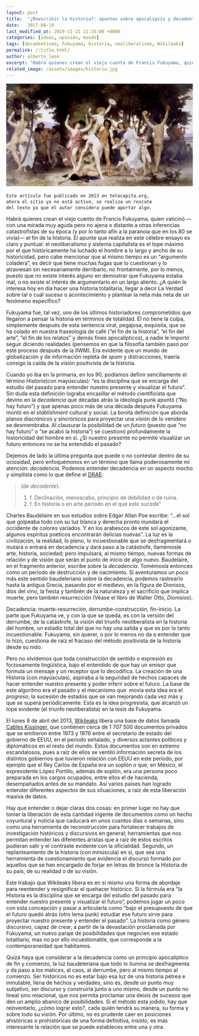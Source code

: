 ```yaml
---
layout: post
title:  "¿Reescribir la historia?: apuntes sobre apocalipsis y decadentismo"
date:   2017-08-19
last_modified_at: 2019-11-21 11:35:00 +0000
categories: [ideas, opinión, mundo]
tags: [decadentismo, Fukuyama, historia, neoliberalismo, Wikileaks]
permalink: /:title.html/
author: alberto_leon
excerpt: "Habrá quienes crean el viejo cuento de Francis Fukuyama, quien vaticinó —con una mirada muy aguda pero no ajena o distante a otras inferencias catastrofistas de su época (y por lo tanto afín a la paranoia que en los 80 se vivía)— el fin de la historia."
related_image: /assets/images/historia.jpg
---
```


![Juventud de Baco - W. A. Bouguereau](/assets/images/historia.jpg)

```
Este artículo fue publicado en 2013 en telecapita.org,
ahora el sitio ya no está activo, se realiza un rescate
del texto ya que el autor considera puede aportar algo.
```

Habrá quienes crean el viejo cuento de Francis Fukuyama, quien vaticinó —con una mirada muy aguda pero no ajena o distante a otras inferencias catastrofistas de su época (y por lo tanto afín a la paranoia que en los 80 se vivía)— el fin de la historia. El apunte que realiza en este célebre ensayo es claro y puntual: el neoliberalismo y sistema capitalista es el tope máximo por el que históricamente ha luchado el hombre a lo largo y ancho de su historicidad, pero cabe mencionar que al mismo tiempo es un “argumento coladera”, es decir que tiene muchas fugas que lo cuestionan y lo atraviesan sin necesariamente derribarlo, no frontalmente, por lo menos, puesto que no existe interés alguno en demostrar que Fukuyama estaba mal, o no existe el interés de argumentarlo en un largo aliento. ¿A quién le interesa hoy en día hacer una historia totalitaria, llegar a decir La Verdad sobre tal o cuál suceso o acontecimiento y plantear la neta más neta de un fenómeno específico?

Fukuyama fue, tal vez, uno de los últimos historiadores comprometidos que llegaron a pensar la historia en términos de totalidad. Él no tiene la culpa, simplemente después de esta sentencia viral, pegajosa, exquisita, que se ha colado en nuestra fraseología de café (“el fin de la historia”, “el fin del arte”, “el fin de los relatos” y demás fines apocalípticos), a nadie le importó seguir diciendo realidades (pensemos en que la filosofía también pasó por este proceso después de la IIWM). Era evidente que un mundo de globalización y de información repleta de *spam* y distracciones, traería consigo la caída de la visión positivista de la historia.

Cuando yo iba en la primaria, en los 90, podíamos definir sencillamente el término *Historia*(con mayúsculas): “es la disciplina que se encarga del estudio del pasado para entender nuestro presente y visualizar el futuro”. Sin duda esta definición lograba encasillar el método cientificista que devino en la *decadencia* que décadas atrás la ideología punk apuntó (“No hay futuro”) y que apenas poco más de una década después Fukuyama montó en el *stablishment* cultural y social. La bonita definición que aborda planos diacrónicos y sincrónicos para proyectar una visión de lo venidero se desmembraba. Al clausurar la posibilidad de un *futuro* (puesto que “no hay futuro” o “se acabó la historia”) se cuestionó profundamente la historicidad del hombre en sí. ¿Si nuestro presente no permite visualizar un futuro entonces no se ha entendido el pasado?

Dejemos de lado la última pregunta que puede o no contestar dentro de su ociosidad, pero enfoquémonos en un término que llama poderosamente mi atención: *decadencia*. Podemos entender decadencia en un aspecto mocho y simplista como lo que define el [DRAE](http://lema.rae.es/drae/srv/search?id=YSr5ipOBtDXX20VroXVw):

>(de *decadente*).
>1. f. Declinación, menoscabo,
>principio de debilidad o de ruina.
>2. f. En historia o en arte período en el que esto sucede”

Charles Baudelaire en sus estudios sobre Edgar Allan Poe escribe: “...el sol que golpeaba todo con su luz blanca y derecha pronto inundará el occidente de colores variados. Y en los arabescos de este sol agonizante, algunos espíritus poéticos encontrarán delicias nuevas”. La luz es la civilización, la realidad, lo pleno, lo incuestionable que se desfragmentará o mutará o entrará en decadencia y dará paso a la catástrofe, llamémosle arte, historia, sociedad; pero impulsará, al mismo tiempo, nuevas formas de relación y de visión que serán el punto de inicio de algo nuevo. Baudelaire, en el fragmento anterior, escribe sobre la *decadencia*. Tomémosla entonces como un periodo de destrucción y de nacimiento. Si aventuramos un poco más este sentido baudeleriano sobre la decadencia, podemos rastrearlo hasta la antigua Grecia, pasando por el medievo, en la figura de Dionisos, dios del vino, la fiesta y también de la naturaleza y el sacrificio que implica muerte, pero también resurrección (Véase el libro de Walter Otto, *Dionisios*).

Decadencia: muerte-resurreción, derrumbe-construcción, fin-inicio. La parte que Fukuyama ve, y con la que se queda, es con la versión del derrumbe, de la catástrofe, la visión del triunfo neoliberalista en la historia del hombre, un estadio total del que no hay una salida y que es por lo tanto incuestionable. Fukuyama, sin querer, o por lo menos no da a entender que lo hizo, cuestiona de raíz el fracaso del método positivista de la historia desde su nido.

Pero no olvidemos que toda construcción de sentido o expresión es forzosamente lingüística, bajo el entendido de que hay un emisor que formula un mensaje y un receptor que lo decodifica. La creación de una Historia (con mayúsculas), aspiraba a la seguridad de hechos capaces de hacer entender nuestro presente y poder inferir sobre el futuro. La base de este algoritmo era el pasado y el mecanismo que  movía esta idea era el *progreso*, la sucesión de estados que se van mejorando cada vez más y que se supera periódicamente. Esta es la idea progresista, que alcanzó un tope evidente (el triunfo neoliberalista) en la tesis de Fukuyama.

El lunes 8 de abril del 2013, [Wikileaks](http://es.wikipedia.org/wiki/Wikileaks) libera una base de datos llamada [Cables Kissinger](http://search.wikileaks.org/plusd/), que contienen cerca de 1 707 500 documentos privados que se emitieron entre 1973 y 1976 entre el secretario de estado del gobierno de EEUU, en el periodo señalado, y diversos actantes políticos y diplomáticos en el resto del mundo. Estos documentos son en extremo escandalosos, pues a raíz de ellos se ventiló información secreta de los distintos gobiernos que tuvieron relación con EEUU en este periodo, por ejemplo que el Rey Carlos de España era un soplón o que, en México, el expresidente López Portillo, además de soplón, era una persona poco preparada en los cargos ocupados, entre ellos el de hacienda, desempañados antes de su mandato. Así varios países han logrado entender diferentes aspectos de sus situaciones, a raíz de esta liberación masiva de datos.

Hay que entender o dejar claras dos cosas: en primer lugar no hay que tomar la liberación de esta cantidad ingente de documentos como un hecho coyuntural y noticia que caducará en unos cuantos días o semanas, sino como una herramienta de reconstrucción para fortalecer trabajos de investigación históricos y discursivos en general; herramientas que nos permitan entender las diferentes aristas que a raíz de estos escritos pudieran salir y el contraste evidente con la oficialidad. Segundo, un replanteamiento de la historia (con minúscula) en sí, que sea una herramienta de cuestionamiento que evidencia el discurso formado por aquellos que se han encargado de forjar en letras de bronce la Historia de su país, de su realidad o de su visión.

Este trabajo que Wikileaks libera es en sí mismo una forma de abordaje para reentender y resignificar el quehacer histórico. Si la fórmula era “la Historia es la disciplina que se encarga del estudio del pasado para entender nuestro presente y visualizar el futuro”, podemos jugar un poco con esta concepción y pasar a articularla como “bajo el presupuesto de que el futuro quedó atrás (otro lema punk) estudiar ese futuro sirve para proyectar nuestro presente y entender el pasado”. La historia como género discursivo, capaz de crear, a partir de la devastación proclamada por Fukuyama, un nuevo paraje de posibilidades que negocien ese estado totalitario, mas no por ello incuestionable, que corresponde a la contemporaneidad que habitamos.

Quizá haya que considerar a la decadencia como un principio apocalíptico de fin y comienzo, la luz baudeleriana que todo lo ilumina se desfragmenta y da paso a los matices, al caos, al derrumbe, pero al mismo tiempo al comienzo. Ser históricos no es estar bajo esa luz de una historia pétrea e inmutable, llena de hechos y verdades, sino es, desde un punto muy subjetivo, ser discurso y construirla junto a uno mismo, desde un punto no lineal sino relacional, que nos permita proclamar una deixis de sucesos que den un amplio abanico de posibilidades. Si el método esta jodido, hay que reinventarlo, ¿cómo lograr esto?, cada quién tendrá su manera, su forma y sobre todo su visión. Por último, no es prudente caer en posiciones ahistóricas o prohistóricas de una forma definitiva, insisto, es más interesante la relación que se puede estableces entre una y otra.
